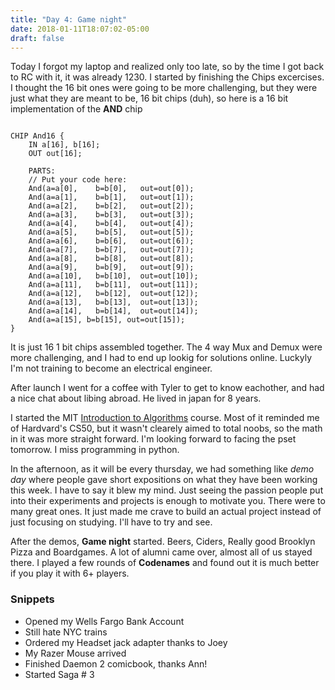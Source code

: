 ```yaml
---
title: "Day 4: Game night"
date: 2018-01-11T18:07:02-05:00
draft: false
---
```


Today I forgot my laptop and realized only too late, so by the time I got back to RC with it, it was already 1230. I started by finishing the Chips excercises. I thought the 16 bit ones were going to be more challenging, but they were just what they are meant to be, 16 bit chips (duh), so here is a 16 bit implementation of the **AND** chip

```

CHIP And16 {
    IN a[16], b[16];
    OUT out[16];

    PARTS:
    // Put your code here:
    And(a=a[0],    b=b[0],   out=out[0]);
    And(a=a[1],    b=b[1],   out=out[1]);
    And(a=a[2],    b=b[2],   out=out[2]);
    And(a=a[3],    b=b[3],   out=out[3]);
    And(a=a[4],    b=b[4],   out=out[4]);
    And(a=a[5],    b=b[5],   out=out[5]);
    And(a=a[6],    b=b[6],   out=out[6]);
    And(a=a[7],    b=b[7],   out=out[7]);
    And(a=a[8],    b=b[8],   out=out[8]);
    And(a=a[9],    b=b[9],   out=out[9]);
    And(a=a[10],   b=b[10],  out=out[10]);
    And(a=a[11],   b=b[11],  out=out[11]);
    And(a=a[12],   b=b[12],  out=out[12]);
    And(a=a[13],   b=b[13],  out=out[13]);
    And(a=a[14],   b=b[14],  out=out[14]);
    And(a=a[15], b=b[15], out=out[15]);
}

```

It is just 16 1 bit chips assembled together.
The 4 way Mux and Demux were more challenging, and I had to end up lookig for solutions online. Luckyly I'm not training to become an electrical engineer.

After launch I went for a coffee with Tyler to get to know eachother, and had a nice chat about libing abroad. He lived in japan for 8 years.

I started the MIT [Introduction to Algorithms](https://ocw.mit.edu/courses/electrical-engineering-and-computer-science/6-006-introduction-to-algorithms-fall-2011/lecture-videos/) course. Most of it reminded me of Hardvard's CS50, but it wasn't clearely aimed to total noobs, so the math in it was more straight forward. I'm looking forward to facing the pset tomorrow. I miss programming in python.

In the afternoon, as it will be every thursday, we had something like *demo day* where people gave short expositions on what they have been working this week. I have to say it blew my mind. Just seeing the passion people put into their experiments and projects is enough to motivate you. There were to many great ones. It just made me crave to build an actual project instead of just focusing on studying. I'll have to try and see. 

After the demos, **Game night** started. Beers, Ciders, Really good Brooklyn Pizza and Boardgames. A lot of alumni came over, almost all of us stayed there. I played a few rounds of **Codenames** and found out it is much better if you play it with 6+ players. 


### Snippets 

* Opened my Wells Fargo Bank Account
* Still hate NYC trains
* Ordered my Headset jack adapter thanks to Joey
* My Razer Mouse arrived
* Finished Daemon 2 comicbook, thanks Ann!
* Started Saga # 3